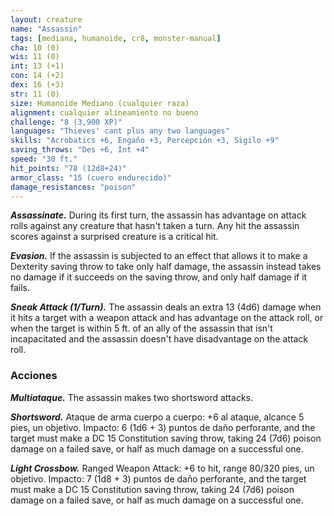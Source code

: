 ```yaml
---
layout: creature
name: "Assassin"
tags: [mediana, humanoide, cr8, monster-manual]
cha: 10 (0)
wis: 11 (0)
int: 13 (+1)
con: 14 (+2)
dex: 16 (+3)
str: 11 (0)
size: Humanoide Mediano (cualquier raza)
alignment: cualquier alineamiento no bueno
challenge: "8 (3,900 XP)"
languages: "Thieves' cant plus any two languages"
skills: "Acrobatics +6, Engaño +3, Percepción +3, Sigilo +9"
saving_throws: "Des +6, Int +4"
speed: "30 ft."
hit_points: "78 (12d8+24)"
armor_class: "15 (cuero endurecido)"
damage_resistances: "poison"
---
```


***Assassinate.*** During its first turn, the assassin has advantage on attack rolls against any creature that hasn't taken a turn. Any hit the assassin scores against a surprised creature is a critical hit.

***Evasion.*** If the assassin is subjected to an effect that allows it to make a Dexterity saving throw to take only half damage, the assassin instead takes no damage if it succeeds on the saving throw, and only half damage if it fails.

***Sneak Attack (1/Turn).*** The assassin deals an extra 13 (4d6) damage when it hits a target with a weapon attack and has advantage on the attack roll, or when the target is within 5 ft. of an ally of the assassin that isn't incapacitated and the assassin doesn't have disadvantage on the attack roll.

### Acciones

***Multiataque.*** The assassin makes two shortsword attacks.

***Shortsword.*** Ataque de arma cuerpo a cuerpo: +6 al ataque, alcance 5 pies, un objetivo. Impacto: 6 (1d6 + 3) puntos de daño perforante, and the target must make a DC 15 Constitution saving throw, taking 24 (7d6) poison damage on a failed save, or half as much damage on a successful one.

***Light Crossbow.*** Ranged Weapon Attack: +6 to hit, range 80/320 pies, un objetivo. Impacto: 7 (1d8 + 3) puntos de daño perforante, and the target must make a DC 15 Constitution saving throw, taking 24 (7d6) poison damage on a failed save, or half as much damage on a successful one.